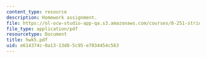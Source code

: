 ```yaml
---
content_type: resource
description: Homework assignment.
file: https://ol-ocw-studio-app-qa.s3.amazonaws.com/courses/8-251-string-theory-for-undergraduates-spring-2007/e614374c0a1313d85c95e7034454c563_hwk5.pdf
file_type: application/pdf
resourcetype: Document
title: hwk5.pdf
uid: e614374c-0a13-13d8-5c95-e7034454c563
---
```

